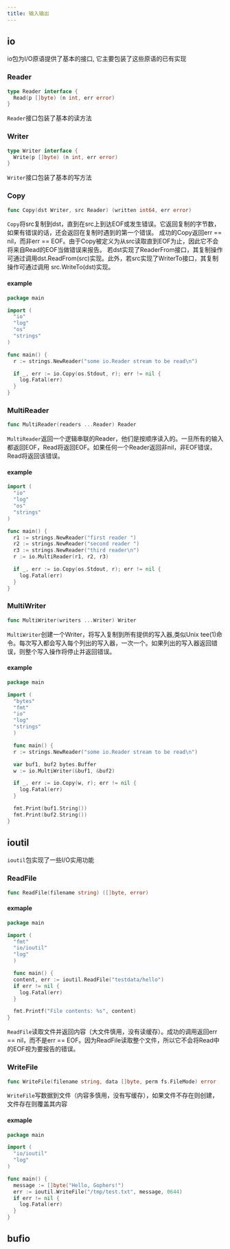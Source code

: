 ```yaml
---
title: 输入输出
---
```


## io

io包为I/O原语提供了基本的接口, 它主要包装了这些原语的已有实现

### Reader

```go
type Reader interface {
  Read(p []byte) (n int, err error)
}
```

`Reader`接口包装了基本的读方法

### Writer

```go
type Writer interface {
  Write(p []byte) (n int, err error)
}
```

`Writer`接口包装了基本的写方法

### Copy

```go
func Copy(dst Writer, src Reader) (written int64, err error)
```

`Copy`将src复制到dst，直到在src上到达EOF或发生错误。它返回复制的字节数，如果有错误的话，还会返回在复制时遇到的第一个错误。
成功的Copy返回err == nil，而非err == EOF。由于Copy被定义为从src读取直到EOF为止，因此它不会将来自Read的EOF当做错误来报告。
若dst实现了ReaderFrom接口，其复制操作可通过调用dst.ReadFrom(src)实现。此外，若src实现了WriterTo接口，其复制操作可通过调用 src.WriteTo(dst)实现。

#### example

```go
package main

import (
  "io"
  "log"
  "os"
  "strings"
)

func main() {
  r := strings.NewReader("some io.Reader stream to be read\n")

  if _, err := io.Copy(os.Stdout, r); err != nil {
    log.Fatal(err)
  }
}
```

### MultiReader

```go
func MultiReader(readers ...Reader) Reader
```

`MultiReader`返回一个逻辑串联的Reader，他们是按顺序读入的。一旦所有的输入都返回EOF，Read将返回EOF。如果任何一个Reader返回非nil，非EOF错误，Read将返回该错误。

#### example

```go
import (
  "io"
  "log"
  "os"
  "strings"
)

func main() {
  r1 := strings.NewReader("first reader ")
  r2 := strings.NewReader("second reader ")
  r3 := strings.NewReader("third reader\n")
  r := io.MultiReader(r1, r2, r3)

  if _, err := io.Copy(os.Stdout, r); err != nil {
    log.Fatal(err)
  }
}
```

### MultiWriter

```go
func MultiWriter(writers ...Writer) Writer
```

`MultiWriter`创建一个Writer，将写入复制到所有提供的写入器,类似Unix tee(1)命令。每次写入都会写入每个列出的写入器，一次一个。如果列出的写入器返回错误，则整个写入操作将停止并返回错误。

#### example

```go
package main

import (
  "bytes"
  "fmt"
  "io"
  "log"
  "strings"
  )

  func main() {
  r := strings.NewReader("some io.Reader stream to be read\n")

  var buf1, buf2 bytes.Buffer
  w := io.MultiWriter(&buf1, &buf2)

  if _, err := io.Copy(w, r); err != nil {
    log.Fatal(err)
  }

  fmt.Print(buf1.String())
  fmt.Print(buf2.String())
}
```

## ioutil

`ioutil`包实现了一些I/O实用功能

### ReadFile

```go
func ReadFile(filename string) ([]byte, error)
```

#### exmaple

```go
package main

import (
  "fmt"
  "io/ioutil"
  "log"
  )

  func main() {
  content, err := ioutil.ReadFile("testdata/hello")
  if err != nil {
    log.Fatal(err)
  }

  fmt.Printf("File contents: %s", content)
}
```

`ReadFile`读取文件并返回内容（大文件慎用，没有读缓存）。成功的调用返回err == nil，而不是err == EOF。因为ReadFile读取整个文件，所以它不会将Read中的EOF视为要报告的错误。

### WriteFile

```go
func WriteFile(filename string, data []byte, perm fs.FileMode) error
```

`WriteFile`写数据到文件（内容多慎用，没有写缓存），如果文件不存在则创建，文件存在则覆盖其内容

#### exmaple

```go
package main

import (
  "io/ioutil"
  "log"
)

func main() {
  message := []byte("Hello, Gophers!")
  err := ioutil.WriteFile("/tmp/test.txt", message, 0644)
  if err != nil {
    log.Fatal(err)
  }
}
```

## bufio
